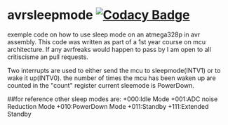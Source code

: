 # avrsleepmode [![Codacy Badge](https://api.codacy.com/project/badge/Grade/547f99d5b02a436ea8ea8a31868fbcb1)](https://www.codacy.com/manual/COLVERTYETY/avrsleepmode?utm_source=github.com&amp;utm_medium=referral&amp;utm_content=COLVERTYETY/avrsleepmode&amp;utm_campaign=Badge_Grade)
exemple code on how to use sleep mode on an atmega328p in avr assembly.
This code was written as part of a 1st year course on mcu architecture.
If any avrfreaks would happen to pass by I am open to all critiscisme an pull requests.

Two interrupts are used to either send the mcu to sleepmode(INTV1) or to wake it up(INTV0).
the number of times the mcu has been waken up are counted in the "count" register 
current sleemode is PowerDown.

##for reference other sleep modes are:
        +000:Idle Mode
        +001:ADC noise Reduction Mode
        +010:PowerDown Mode
        +011:Standby
        +111:Extended Standby
